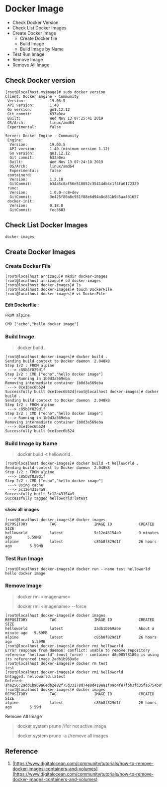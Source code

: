 # Docker Image

* Check Docker Version
* Check List Docker Images
* Create Docker Image
  * Create Docker file
  * Build Image
  * Build Image by Name
* Test Run Image
* Remove Image
* Remove All Image

## Check Docker version

```
[root@localhost myimage]# sudo docker version
Client: Docker Engine - Community
 Version:           19.03.5
 API version:       1.40
 Go version:        go1.12.12
 Git commit:        633a0ea
 Built:             Wed Nov 13 07:25:41 2019
 OS/Arch:           linux/amd64
 Experimental:      false

Server: Docker Engine - Community
 Engine:
  Version:          19.03.5
  API version:      1.40 (minimum version 1.12)
  Go version:       go1.12.12
  Git commit:       633a0ea
  Built:            Wed Nov 13 07:24:18 2019
  OS/Arch:          linux/amd64
  Experimental:     false
 containerd:
  Version:          1.2.10
  GitCommit:        b34a5c8af56e510852c35414db4c1f4fa6172339
 runc:
  Version:          1.0.0-rc8+dev
  GitCommit:        3e425f80a8c931f88e6d94a8c831b9d5aa481657
 docker-init:
  Version:          0.18.0
  GitCommit:        fec3683
```

## Check List Docker Images

```
docker images
```

## Create Docker Images

### Create Docker File

```
[root@localhost arrizaqu]# mkdir docker-images
[root@localhost arrizaqu]# cd docker-images
[root@localhost docker-images]# ls
[root@localhost docker-images]# touch DockerFile
[root@localhost docker-images]# vi DockerFile
```

#### Edit Dockerfile :

```
FROM alpine

CMD ["echo","hello docker image"]
```

### Build Image

> docker build .

```
[root@localhost docker-images]# docker build .
Sending build context to Docker daemon  2.048kB
Step 1/2 : FROM alpine
 ---> c85b8f829d1f
Step 2/2 : CMD ["echo","hello docker image"]
 ---> Running in 1b0d3a569eba
Removing intermediate container 1b0d3a569eba
 ---> 0ce1bec6b524
Successfully built 0ce1bec6b524[root@localhost docker-images]# docker build .
Sending build context to Docker daemon  2.048kB
Step 1/2 : FROM alpine
 ---> c85b8f829d1f
Step 2/2 : CMD ["echo","hello docker image"]
 ---> Running in 1b0d3a569eba
Removing intermediate container 1b0d3a569eba
 ---> 0ce1bec6b524
Successfully built 0ce1bec6b524
```

### Build Image by Name

> docker build -t helloworld .

```
[root@localhost docker-images]# docker build -t helloworld .
Sending build context to Docker daemon  2.048kB
Step 1/2 : FROM alpine
 ---> c85b8f829d1f
Step 2/2 : CMD ["echo","hello docker image"]
 ---> Using cache
 ---> 5c12e43154a9
Successfully built 5c12e43154a9
Successfully tagged helloworld:latest
```

#### show all images

```
[root@localhost docker-images]# docker images
REPOSITORY          TAG                 IMAGE ID            CREATED             SIZE
helloworld          latest              5c12e43154a9        9 minutes ago       5.59MB
alpine              latest              c85b8f829d1f        26 hours ago        5.59MB
```

### Test Run Image

```
[root@localhost docker-images]# docker run --name test helloworld
hello docker image
```

### Remove Image

> docker rmi &lt;imagename&gt;
>
> docker rmi &lt;imagename&gt; --force

```
[root@localhost docker-images]# docker images
REPOSITORY          TAG                 IMAGE ID            CREATED              SIZE
helloworld          latest              2adb1b969a6e        About a minute ago   5.59MB
alpine              latest              c85b8f829d1f        26 hours ago         5.59MB
[root@localhost docker-images]# docker rmi helloworld
Error response from daemon: conflict: unable to remove repository reference "helloworld" (must force) - container d8d90578180a is using its referenced image 2adb1b969a6e
[root@localhost docker-images]# docker rm test
test
[root@localhost docker-images]# docker rmi helloworld
Untagged: helloworld:latest
Deleted: sha256:2adb1b969a6edb2e82f75d33178d74e8d419ea1f0ac4fe7fbb3fd35fa5754b8f
[root@localhost docker-images]# docker images
REPOSITORY          TAG                 IMAGE ID            CREATED             SIZE
alpine              latest              c85b8f829d1f        26 hours ago        5.59M
```

Remove All Image

> docker system prune   //for not active image
>
> docker system prune -a //remove all images



## Reference

1. [https://www.digitalocean.com/community/tutorials/how-to-remove-docker-images-containers-and-volumes](https://www.digitalocean.com/community/tutorials/how-to-remove-docker-images-containers-and-volumes)



